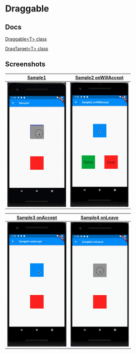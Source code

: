 # Draggable

## Docs

[Draggable\<T\> class](https://api.flutter.dev/flutter/widgets/Draggable-class.html)


[DragTarget\<T\> class](https://api.flutter.dev/flutter/widgets/DragTarget-class.html)

## Screenshots

|[Sample1](lib/pages/sample1.dart)|[Sample2 onWillAccept](lib/pages/sample2.dart)|
|:-:|:-:|
|<img src="./screenshots/gif/Sample1.gif" height="400" alt="Screenshot"/>|<img src="./screenshots/gif/Sample2.gif" height="400" alt="Screenshot"/>|

|[Sample3 onAccept](lib/pages/sample3.dart)|[Sample4 onLeave](lib/pages/sample4.dart)|
|:-:|:-:|
|<img src="./screenshots/gif/Sample3.gif" height="400" alt="Screenshot"/>|<img src="./screenshots/gif/Sample4.gif" height="400" alt="Screenshot"/>|
